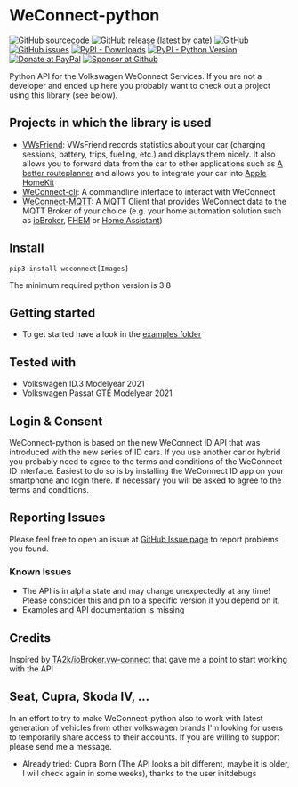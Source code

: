 

# WeConnect-python
[![GitHub sourcecode](https://img.shields.io/badge/Source-GitHub-green)](https://github.com/tillsteinbach/WeConnect-python/)
[![GitHub release (latest by date)](https://img.shields.io/github/v/release/tillsteinbach/WeConnect-python)](https://github.com/tillsteinbach/WeConnect-python/releases/latest)
[![GitHub](https://img.shields.io/github/license/tillsteinbach/WeConnect-python)](https://github.com/tillsteinbach/WeConnect-python/blob/master/LICENSE)
[![GitHub issues](https://img.shields.io/github/issues/tillsteinbach/WeConnect-python)](https://github.com/tillsteinbach/WeConnect-python/issues)
[![PyPI - Downloads](https://img.shields.io/pypi/dm/weconnect?label=PyPI%20Downloads)](https://pypi.org/project/weconnect/)
[![PyPI - Python Version](https://img.shields.io/pypi/pyversions/weconnect)](https://pypi.org/project/weconnect/)
[![Donate at PayPal](https://img.shields.io/badge/Donate-PayPal-2997d8)](https://www.paypal.com/donate?hosted_button_id=2BVFF5GJ9SXAJ)
[![Sponsor at Github](https://img.shields.io/badge/Sponsor-GitHub-28a745)](https://github.com/sponsors/tillsteinbach)

Python API for the Volkswagen WeConnect Services. If you are not a developer and ended up here you probably want to check out a project using this library (see below).

## Projects in which the library is used
- [VWsFriend](https://github.com/tillsteinbach/VWsFriend): VWsFriend records statistics about your car (charging sessions, battery, trips, fueling, etc.) and displays them nicely. It also allows you to forward data from the car to other applications such as [A better routeplanner](https://abetterrouteplanner.com/) and allows you to integrate your car into [Apple HomeKit](https://www.apple.com/ios/home/)
- [WeConnect-cli](https://github.com/tillsteinbach/WeConnect-cli): A commandline interface to interact with WeConnect
- [WeConnect-MQTT](https://github.com/tillsteinbach/WeConnect-mqtt): A MQTT Client that provides WeConnect data to the MQTT Broker of your choice (e.g. your home automation solution such as [ioBroker](https://www.iobroker.net), [FHEM](https://fhem.de) or [Home Assistant](https://www.home-assistant.io))

## Install
```
pip3 install weconnect[Images]
```
The minimum required python version is 3.8

## Getting started
- To get started have a look in the [examples folder](https://github.com/tillsteinbach/WeConnect-python/tree/main/examples)

## Tested with
- Volkswagen ID.3 Modelyear 2021
- Volkswagen Passat GTE Modelyear 2021

## Login & Consent
WeConnect-python is based on the new WeConnect ID API that was introduced with the new series of ID cars. If you use another car or hybrid you probably need to agree to the terms and conditions of the WeConnect ID interface. Easiest to do so is by installing the WeConnect ID app on your smartphone and login there. If necessary you will be asked to agree to the terms and conditions.

## Reporting Issues
Please feel free to open an issue at [GitHub Issue page](https://github.com/tillsteinbach/WeConnect-python/issues) to report problems you found.

### Known Issues
- The API is in alpha state and may change unexpectedly at any time! Please conscider this and pin to a specific version if you depend on it.
- Examples and API documentation is missing

## Credits
Inspired by [TA2k/ioBroker.vw-connect](https://github.com/TA2k/ioBroker.vw-connect/) that gave me a point to start working with the API

## Seat, Cupra, Skoda IV, ...
In an effort to try to make WeConnect-python also to work with latest generation of vehicles from other volkswagen brands I'm looking for users to temporarily share access to their accounts. If you are willing to support please send me a message.
- Already tried: Cupra Born (The API looks a bit different, maybe it is older, I will check again in some weeks), thanks to the user initdebugs
